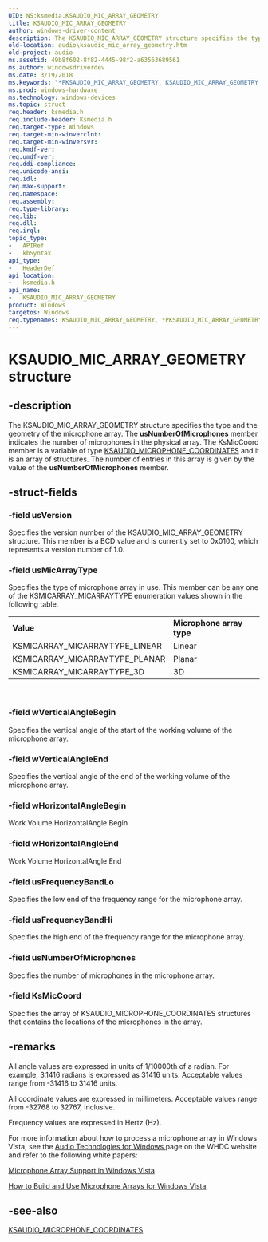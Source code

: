```yaml
---
UID: NS:ksmedia.KSAUDIO_MIC_ARRAY_GEOMETRY
title: KSAUDIO_MIC_ARRAY_GEOMETRY
author: windows-driver-content
description: The KSAUDIO_MIC_ARRAY_GEOMETRY structure specifies the type and the geometry of the microphone array.
old-location: audio\ksaudio_mic_array_geometry.htm
old-project: audio
ms.assetid: 49b8f602-8f82-4445-98f2-a63563689561
ms.author: windowsdriverdev
ms.date: 3/19/2018
ms.keywords: "*PKSAUDIO_MIC_ARRAY_GEOMETRY, KSAUDIO_MIC_ARRAY_GEOMETRY, KSAUDIO_MIC_ARRAY_GEOMETRY structure [Audio Devices], PKSAUDIO_MIC_ARRAY_GEOMETRY, PKSAUDIO_MIC_ARRAY_GEOMETRY structure pointer [Audio Devices], aud-prop_b25763af-a8d5-4335-ae71-f3bc59218201.xml, audio.ksaudio_mic_array_geometry, ksmedia/KSAUDIO_MIC_ARRAY_GEOMETRY, ksmedia/PKSAUDIO_MIC_ARRAY_GEOMETRY"
ms.prod: windows-hardware
ms.technology: windows-devices
ms.topic: struct
req.header: ksmedia.h
req.include-header: Ksmedia.h
req.target-type: Windows
req.target-min-winverclnt: 
req.target-min-winversvr: 
req.kmdf-ver: 
req.umdf-ver: 
req.ddi-compliance: 
req.unicode-ansi: 
req.idl: 
req.max-support: 
req.namespace: 
req.assembly: 
req.type-library: 
req.lib: 
req.dll: 
req.irql: 
topic_type:
-	APIRef
-	kbSyntax
api_type:
-	HeaderDef
api_location:
-	ksmedia.h
api_name:
-	KSAUDIO_MIC_ARRAY_GEOMETRY
product: Windows
targetos: Windows
req.typenames: KSAUDIO_MIC_ARRAY_GEOMETRY, *PKSAUDIO_MIC_ARRAY_GEOMETRY
---
```


# KSAUDIO_MIC_ARRAY_GEOMETRY structure


## -description


The KSAUDIO_MIC_ARRAY_GEOMETRY structure specifies the type and the geometry of the microphone array. The <b>usNumberOfMicrophones</b> member indicates the number of microphones in the physical array. The KsMicCoord member is a variable of type <a href="https://msdn.microsoft.com/library/windows/hardware/ff537086">KSAUDIO_MICROPHONE_COORDINATES</a> and it is an array of structures. The number of entries in this array is given by the value of the <b>usNumberOfMicrophones</b> member.


## -struct-fields




### -field usVersion

Specifies the version number of the KSAUDIO_MIC_ARRAY_GEOMETRY structure. This member is a BCD value and is currently set to 0x0100, which represents a version number of 1.0.


### -field usMicArrayType

Specifies the type of microphone array in use. This member can be any one of the KSMICARRAY_MICARRAYTYPE enumeration values shown in the following table.

<table>
<tr>
<td>
<b>Value</b>

</td>
<td>
<b>Microphone array type</b>

</td>
</tr>
<tr>
<td>
KSMICARRAY_MICARRAYTYPE_LINEAR

</td>
<td>
Linear

</td>
</tr>
<tr>
<td>
KSMICARRAY_MICARRAYTYPE_PLANAR

</td>
<td>
Planar

</td>
</tr>
<tr>
<td>
KSMICARRAY_MICARRAYTYPE_3D

</td>
<td>
3D

</td>
</tr>
</table>
 


### -field wVerticalAngleBegin

Specifies the vertical angle of the start of the working volume of the microphone array.


### -field wVerticalAngleEnd

Specifies the vertical angle of the end of the working volume of the microphone array.


### -field wHorizontalAngleBegin

Work Volume HorizontalAngle Begin


### -field wHorizontalAngleEnd

Work Volume HorizontalAngle End


### -field usFrequencyBandLo

Specifies the low end of the frequency range for the microphone array.


### -field usFrequencyBandHi

Specifies the high end of the frequency range for the microphone array.


### -field usNumberOfMicrophones

Specifies the number of microphones in the microphone array.


### -field KsMicCoord

Specifies the array of KSAUDIO_MICROPHONE_COORDINATES structures that contains the locations of the microphones in the array.


## -remarks



All angle values are expressed in units of 1/10000th of a radian. For example, 3.1416 radians is expressed as 31416 units. Acceptable values range from -31416 to 31416 units.

All coordinate values are expressed in millimeters. Acceptable values range from -32768 to 32767, inclusive.

Frequency values are expressed in Hertz (Hz).

For more information about how to process a microphone array in Windows Vista, see the <a href="http://go.microsoft.com/fwlink/p/?linkid=8751">Audio Technologies for Windows </a> page on the WHDC website and refer to the following white papers:

<a href="http://go.microsoft.com/fwlink/p/?linkid=120592">Microphone Array Support in Windows Vista</a>

<a href="http://go.microsoft.com/fwlink/p/?linkid=120593">How to Build and Use Microphone Arrays for Windows Vista</a>




## -see-also




<a href="https://msdn.microsoft.com/library/windows/hardware/ff537086">KSAUDIO_MICROPHONE_COORDINATES</a>
 

 

